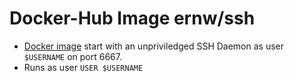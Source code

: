 # Docker-Hub Image ernw/ssh

- [Docker image](https://hub.docker.com/r/nodyd/ssh) start with an unpriviledged SSH Daemon as user `$USERNAME` on port 6667.
- Runs as user `USER $USERNAME`

